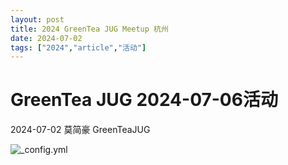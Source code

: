 ```yaml
---
layout: post
title: 2024 GreenTea JUG Meetup 杭州
date: 2024-07-02
tags: ["2024","article","活动"]
---
```

# GreenTea JUG 2024-07-06活动

2024-07-02 莫简豪 GreenTeaJUG

![_config.yml](http://greenteajug.github.io/images/GreenTeaJUG20240706.jpg)
